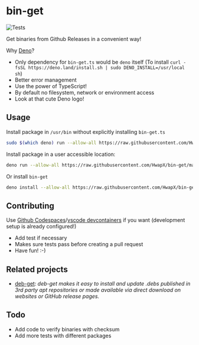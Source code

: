 # bin-get

![Tests](https://github.com/HwapX/bin-get/actions/workflows/tests.yml/badge.svg)

Get binaries from Github Releases in a convenient way!

Why [Deno](https://deno.land)?

- Only dependency for `bin-get.ts` would be `deno` itself (To install `curl -fsSL https://deno.land/install.sh | sudo DENO_INSTALL=/usr/local sh`)
- Better error management
- Use the power of TypeScript!
- By default no filesystem, network or environment access
- Look at that cute Deno logo!

## Usage

Install package in `/usr/bin` without explicitly installing `bin-get.ts`

```bash
sudo $(which deno) run --allow-all https://raw.githubusercontent.com/HwapX/bin-get/main/bin-get.ts install helm/helm
```

Install package in a user accessible location:

```bash
deno run --allow-all https://raw.githubusercontent.com/HwapX/bin-get/main/bin-get.ts install helm/helm --directory ~/.bin

```

Or install `bin-get`

```bash
deno install --allow-all https://raw.githubusercontent.com/HwapX/bin-get/main/bin-get.ts
```

## Contributing

Use [Github Codespaces](https://github.com/features/codespaces)/[vscode devcontainers](https://code.visualstudio.com/docs/remote/containers) if you want (development setup is already configured!)

- Add test if necessary
- Makes sure tests pass before creating a pull request
- Have fun! :-)

## Related projects

- [deb-get](https://github.com/wimpysworld/deb-get): *deb-get makes it easy to install and update .debs published in 3rd party apt repositories or made available via direct download on websites or GitHub release pages.*

## Todo

- Add code to verify binaries with checksum
- Add more tests with different packages
